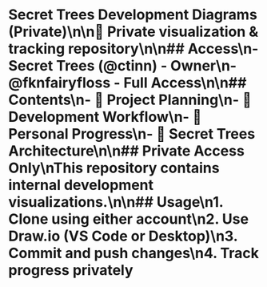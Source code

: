 # Secret Trees Development Diagrams (Private)\n\n🔐 Private visualization & tracking repository\n\n## Access\n- Secret Trees (@ctinn) - Owner\n- @fknfairyfloss - Full Access\n\n## Contents\n- 🎯 Project Planning\n- 🔄 Development Workflow\n- 👤 Personal Progress\n- 🌳 Secret Trees Architecture\n\n## Private Access Only\nThis repository contains internal development visualizations.\n\n## Usage\n1. Clone using either account\n2. Use Draw.io (VS Code or Desktop)\n3. Commit and push changes\n4. Track progress privately
